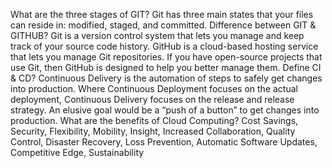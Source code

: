 What are the three stages of GIT?
Git has three main states that your files can reside in: modified, staged, and committed.
Difference between GIT & GITHUB?
Git is a version control system that lets you manage and keep track of your source code history. GitHub is a cloud-based hosting service that lets you manage Git repositories. If you have open-source projects that use Git, then GitHub is designed to help you better manage them.
Define CI & CD?
Continuous Delivery is the automation of steps to safely get changes into production. Where Continuous Deployment focuses on the actual deployment, Continuous Delivery focuses on the release and release strategy. An elusive goal would be a “push of a button” to get changes into production.
What are the benefits of Cloud Computing?
Cost Savings, Security, Flexibility, Mobility, Insight, Increased Collaboration, Quality Control, Disaster Recovery, Loss Prevention, Automatic Software Updates, Competitive Edge, Sustainability
